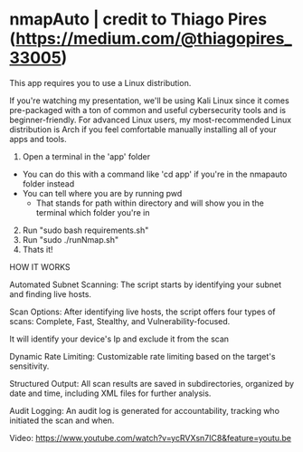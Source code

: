 # nmapAuto | credit to Thiago Pires (https://medium.com/@thiagopires_33005)
This app requires you to use a Linux distribution. 

If you're watching my presentation, we'll be using Kali Linux since it comes pre-packaged with a ton of common and useful cybersecurity tools and is beginner-friendly. For advanced Linux users, my most-recommended Linux distribution is Arch if you feel comfortable manually installing all of your apps and tools. 

1. Open a terminal in the 'app' folder 
 - You can do this with a command like 'cd app' if you're in the nmapauto folder instead
 - You can tell where you are by running pwd
    - That stands for path within directory and will show you in the terminal which folder you're in
2. Run "sudo bash requirements.sh"
3. Run "sudo ./runNmap.sh"
4. Thats it!

HOW IT WORKS

Automated Subnet Scanning: The script starts by identifying your subnet and finding live hosts.

Scan Options: After identifying live hosts, the script offers four types of scans: Complete, Fast, Stealthy, and Vulnerability-focused.

It will identify your device's Ip and exclude it from the scan

Dynamic Rate Limiting: Customizable rate limiting based on the target's sensitivity.

Structured Output: All scan results are saved in subdirectories, organized by date and time, including XML files for further analysis.

Audit Logging: An audit log is generated for accountability, tracking who initiated the scan and when.

Video: https://www.youtube.com/watch?v=ycRVXsn7IC8&feature=youtu.be